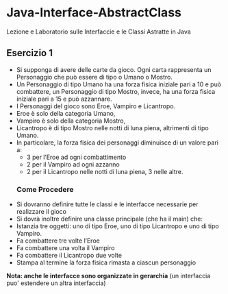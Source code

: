 # Java-Interface-AbstractClass
Lezione e Laboratorio sulle Interfaccie e le Classi Astratte in Java

## Esercizio 1
* Si supponga di avere delle carte da gioco. Ogni carta rappresenta un Personaggio che può essere di tipo o Umano o Mostro. 
* Un Personaggio di tipo Umano ha una forza fisica iniziale pari a 10 e può combattere, un Personaggio di tipo Mostro, invece, ha una forza fisica iniziale pari a 15 e può azzannare.
* I Personaggi del gioco sono Eroe, Vampiro e Licantropo.
* Eroe è solo della categoria Umano,
* Vampiro è solo della categoria Mostro,
* Licantropo è di tipo Mostro nelle notti di luna piena, altrimenti
di tipo Umano.
* In particolare, la forza fisica dei personaggi diminuisce di un valore pari a:
   - 3 per l’Eroe ad ogni combattimento
   - 2 per il Vampiro ad ogni azzanno
   - 2 per il Licantropo nelle notti di luna piena, 3 nelle altre. 
   ### Come Procedere
* Si dovranno definire tutte le classi e le interfacce necessarie per realizzare il gioco
* Si dovrà inoltre definire una classe principale (che ha il main) che:
* Istanzia tre oggetti: uno di tipo Eroe, uno di tipo Licantropo e uno di tipo Vampiro.
* Fa combattere tre volte l’Eroe
* Fa combattere una volta il Vampiro
* Fa combattere il Licantropo due volte
* Stampa al termine la forza fisica rimasta a ciascun personaggio 

**Nota: anche le interfacce sono organizzate in gerarchia** (un interfaccia puo' estendere un altra interfaccia)
